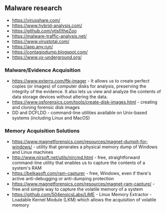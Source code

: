 ## Malware research
- https://virusshare.com/
- https://www.hybrid-analysis.com/
- https://github.com/ytisf/theZoo
- https://malware-traffic-analysis.net/
- https://www.virustotal.com/
- https://app.any.run/
- https://contagiodump.blogspot.com/
- https://www.vx-underground.org/
### Malware/Evidence Acquisition
- https://www.exterro.com/ftk-imager - It allows us to create perfect copies (or images) of computer disks for analysis, preserving the integrity of the evidence. It also lets us view and analyze the contents of data storage devices without altering the data.
- https://www.osforensics.com/tools/create-disk-images.html - creating and cloning forensic disk images
- DD and DCFLDD - command-line utilities available on Unix-based systems (including Linux and MacOS)
### Memory Acquisition Solutions
- https://www.magnetforensics.com/resources/magnet-dumpit-for-windows/ - utility that generates a physical memory dump of Windows and Linux machines
- http://www.nirsoft.net/utils/nircmd.html - free, straightforward command-line utility that enables us to capture the contents of a system's RAM
- https://belkasoft.com/ram-capturer - free, Windows, even if there's active anti-debugging or anti-dumping protection
- https://www.magnetforensics.com/resources/magnet-ram-capture/ - free and simple way to capture the volatile memory of a system
- https://github.com/504ensicsLabs/LiME - Linux Memory Extractor - Loadable Kernel Module (LKM) which allows the acquisition of volatile memory
